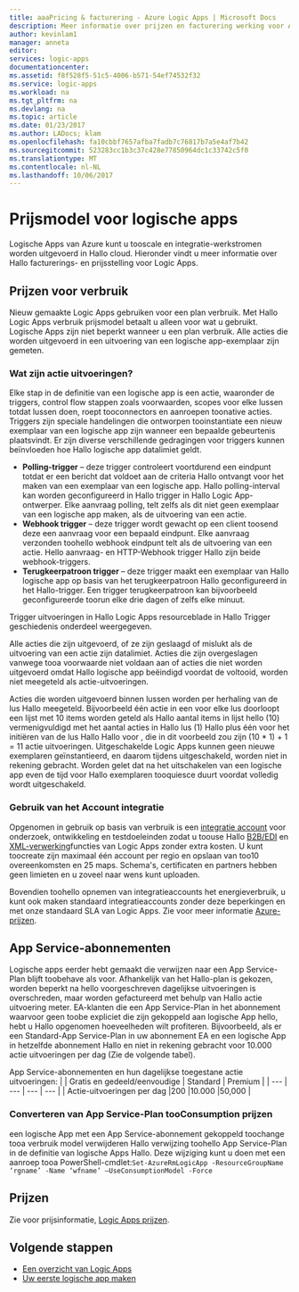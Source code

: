 ```yaml
---
title: aaaPricing & facturering - Azure Logic Apps | Microsoft Docs
description: Meer informatie over prijzen en facturering werking voor Azure Logic Apps.
author: kevinlam1
manager: anneta
editor: 
services: logic-apps
documentationcenter: 
ms.assetid: f8f528f5-51c5-4006-b571-54ef74532f32
ms.service: logic-apps
ms.workload: na
ms.tgt_pltfrm: na
ms.devlang: na
ms.topic: article
ms.date: 01/23/2017
ms.author: LADocs; klam
ms.openlocfilehash: fa10cbbf7657afba7fadb7c76817b7a5e4af7b42
ms.sourcegitcommit: 523283cc1b3c37c428e77850964dc1c33742c5f0
ms.translationtype: MT
ms.contentlocale: nl-NL
ms.lasthandoff: 10/06/2017
---
```

# <a name="logic-apps-pricing-model"></a>Prijsmodel voor logische apps
Logische Apps van Azure kunt u tooscale en integratie-werkstromen worden uitgevoerd in Hallo cloud.  Hieronder vindt u meer informatie over Hallo facturerings- en prijsstelling voor Logic Apps.
## <a name="consumption-pricing"></a>Prijzen voor verbruik
Nieuw gemaakte Logic Apps gebruiken voor een plan verbruik. Met Hallo Logic Apps verbruik prijsmodel betaalt u alleen voor wat u gebruikt.  Logische Apps zijn niet beperkt wanneer u een plan verbruik.
Alle acties die worden uitgevoerd in een uitvoering van een logische app-exemplaar zijn gemeten.
### <a name="what-are-action-executions"></a>Wat zijn actie uitvoeringen?
Elke stap in de definitie van een logische app is een actie, waaronder de triggers, control flow stappen zoals voorwaarden, scopes voor elke lussen totdat lussen doen, roept tooconnectors en aanroepen toonative acties.
Triggers zijn speciale handelingen die ontworpen tooinstantiate een nieuw exemplaar van een logische app zijn wanneer een bepaalde gebeurtenis plaatsvindt.  Er zijn diverse verschillende gedragingen voor triggers kunnen beïnvloeden hoe Hallo logische app datalimiet geldt.
* **Polling-trigger** – deze trigger controleert voortdurend een eindpunt totdat er een bericht dat voldoet aan de criteria Hallo ontvangt voor het maken van een exemplaar van een logische app.  Hallo polling-interval kan worden geconfigureerd in Hallo trigger in Hallo Logic App-ontwerper.  Elke aanvraag polling, telt zelfs als dit niet geen exemplaar van een logische app maken, als de uitvoering van een actie.
* **Webhook trigger** – deze trigger wordt gewacht op een client toosend deze een aanvraag voor een bepaald eindpunt.  Elke aanvraag verzonden toohello webhook eindpunt telt als de uitvoering van een actie. Hello aanvraag- en HTTP-Webhook trigger Hallo zijn beide webhook-triggers.
* **Terugkeerpatroon trigger** – deze trigger maakt een exemplaar van Hallo logische app op basis van het terugkeerpatroon Hallo geconfigureerd in het Hallo-trigger.  Een trigger terugkeerpatroon kan bijvoorbeeld geconfigureerde toorun elke drie dagen of zelfs elke minuut.

Trigger uitvoeringen in Hallo Logic Apps resourceblade in Hallo Trigger geschiedenis onderdeel weergegeven.

Alle acties die zijn uitgevoerd, of ze zijn geslaagd of mislukt als de uitvoering van een actie zijn datalimiet.  Acties die zijn overgeslagen vanwege tooa voorwaarde niet voldaan aan of acties die niet worden uitgevoerd omdat Hallo logische app beëindigd voordat de voltooid, worden niet meegeteld als actie-uitvoeringen.

Acties die worden uitgevoerd binnen lussen worden per herhaling van de lus Hallo meegeteld.  Bijvoorbeeld één actie in een voor elke lus doorloopt een lijst met 10 items worden geteld als Hallo aantal items in lijst hello (10) vermenigvuldigd met het aantal acties in Hallo lus (1) Hallo plus één voor het initiëren van de lus Hallo Hallo voor , die in dit voorbeeld zou zijn (10 * 1) + 1 = 11 actie uitvoeringen.
Uitgeschakelde Logic Apps kunnen geen nieuwe exemplaren geïnstantieerd, en daarom tijdens uitgeschakeld, worden niet in rekening gebracht.  Worden gelet dat na het uitschakelen van een logische app even de tijd voor Hallo exemplaren tooquiesce duurt voordat volledig wordt uitgeschakeld.
### <a name="integration-account-usage"></a>Gebruik van het Account integratie
Opgenomen in gebruik op basis van verbruik is een [integratie account](logic-apps-enterprise-integration-create-integration-account.md) voor onderzoek, ontwikkeling en testdoeleinden zodat u toouse Hallo [B2B/EDI](logic-apps-enterprise-integration-b2b.md) en [XML-verwerking](logic-apps-enterprise-integration-xml.md)functies van Logic Apps zonder extra kosten. U kunt toocreate zijn maximaal één account per regio en opslaan van too10 overeenkomsten en 25 maps. Schema's, certificaten en partners hebben geen limieten en u zoveel naar wens kunt uploaden.

Bovendien toohello opnemen van integratieaccounts het energieverbruik, u kunt ook maken standaard integratieaccounts zonder deze beperkingen en met onze standaard SLA van Logic Apps. Zie voor meer informatie [Azure-prijzen](https://azure.microsoft.com/pricing/details/logic-apps).

## <a name="app-service-plans"></a>App Service-abonnementen
Logische apps eerder hebt gemaakt die verwijzen naar een App Service-Plan blijft toobehave als voor. Afhankelijk van het Hallo-plan is gekozen, worden beperkt na hello voorgeschreven dagelijkse uitvoeringen is overschreden, maar worden gefactureerd met behulp van Hallo actie uitvoering meter.
EA-klanten die een App Service-Plan in het abonnement waarvoor geen toobe expliciet die zijn gekoppeld aan logische App hello, hebt u Hallo opgenomen hoeveelheden wilt profiteren.  Bijvoorbeeld, als er een Standard-App Service-Plan in uw abonnement EA en een logische App in hetzelfde abonnement Hallo en niet in rekening gebracht voor 10.000 actie uitvoeringen per dag (Zie de volgende tabel). 

App Service-abonnementen en hun dagelijkse toegestane actie uitvoeringen:
|  | Gratis en gedeeld/eenvoudige | Standard | Premium |
| --- | --- | --- | --- |
| Actie-uitvoeringen per dag |200 |10.000 |50,000 |
### <a name="convert-from-app-service-plan-pricing-tooconsumption"></a>Converteren van App Service-Plan tooConsumption prijzen
een logische App met een App Service-abonnement gekoppeld toochange tooa verbruik model verwijderen Hallo verwijzing toohello App Service-Plan in de definitie van logische Apps Hallo.  Deze wijziging kunt u doen met een aanroep tooa PowerShell-cmdlet:`Set-AzureRmLogicApp -ResourceGroupName ‘rgname’ -Name ‘wfname’ –UseConsumptionModel -Force`
## <a name="pricing"></a>Prijzen
Zie voor prijsinformatie, [Logic Apps prijzen](https://azure.microsoft.com/pricing/details/logic-apps).

## <a name="next-steps"></a>Volgende stappen
* [Een overzicht van Logic Apps][whatis]
* [Uw eerste logische app maken][create]

[pricing]: https://azure.microsoft.com/pricing/details/logic-apps/
[whatis]: logic-apps-what-are-logic-apps.md
[create]: logic-apps-create-a-logic-app.md

